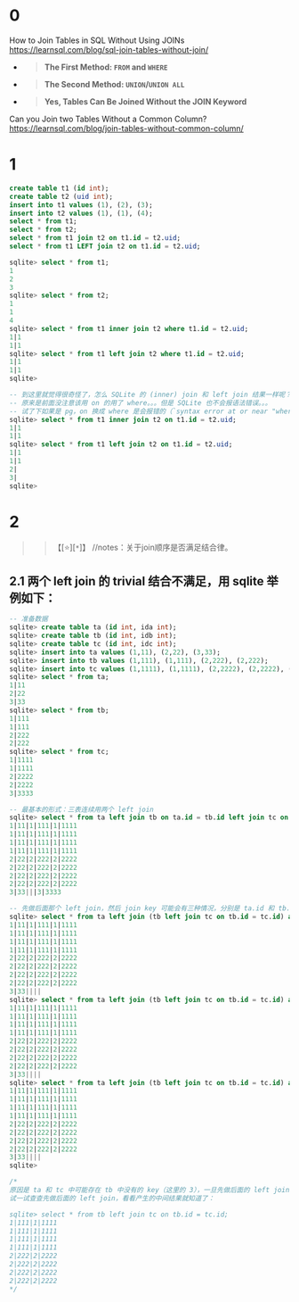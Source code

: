 
# 0

How to Join Tables in SQL Without Using JOINs https://learnsql.com/blog/sql-join-tables-without-join/
- > **The First Method: `FROM` and `WHERE`**
- > **The Second Method: `UNION`/`UNION ALL`**
- > **Yes, Tables Can Be Joined Without the JOIN Keyword**

Can you Join two Tables Without a Common Column? https://learnsql.com/blog/join-tables-without-common-column/

# 1

```sql
create table t1 (id int);
create table t2 (uid int);
insert into t1 values (1), (2), (3);
insert into t2 values (1), (1), (4);
select * from t1;
select * from t2;
select * from t1 join t2 on t1.id = t2.uid;
select * from t1 LEFT join t2 on t1.id = t2.uid;
```
```sql
sqlite> select * from t1;
1
2
3
sqlite> select * from t2;
1
1
4
sqlite> select * from t1 inner join t2 where t1.id = t2.uid;
1|1
1|1
sqlite> select * from t1 left join t2 where t1.id = t2.uid;
1|1
1|1
sqlite>

-- 到这里就觉得很奇怪了，怎么 SQLite 的 (inner) join 和 left join 结果一样呢？
-- 原来是前面没注意该用 on 的用了 where。。。但是 SQLite 也不会报语法错误。。。
-- 试了下如果是 pg，on 换成 where 是会报错的（`syntax error at or near "where"`）。
sqlite> select * from t1 inner join t2 on t1.id = t2.uid;
1|1
1|1
sqlite> select * from t1 left join t2 on t1.id = t2.uid;
1|1
1|1
2|
3|
sqlite>
```

# 2
>> 【[:star:][`*`]】 //notes：关于join顺序是否满足结合律。

## 2.1 两个 left join 的 trivial 结合不满足，用 sqlite 举例如下：
```sql
-- 准备数据
sqlite> create table ta (id int, ida int);
sqlite> create table tb (id int, idb int);
sqlite> create table tc (id int, idc int);
sqlite> insert into ta values (1,11), (2,22), (3,33);
sqlite> insert into tb values (1,111), (1,111), (2,222), (2,222);
sqlite> insert into tc values (1,1111), (1,1111), (2,2222), (2,2222), (3,3333);
sqlite> select * from ta;
1|11
2|22
3|33
sqlite> select * from tb;
1|111
1|111
2|222
2|222
sqlite> select * from tc;
1|1111
1|1111
2|2222
2|2222
3|3333

-- 最基本的形式：三表连续用两个 left join
sqlite> select * from ta left join tb on ta.id = tb.id left join tc on ta.id = tc.id;
1|11|1|111|1|1111
1|11|1|111|1|1111
1|11|1|111|1|1111
1|11|1|111|1|1111
2|22|2|222|2|2222
2|22|2|222|2|2222
2|22|2|222|2|2222
2|22|2|222|2|2222
3|33|||3|3333

-- 先做后面那个 left join，然后 join key 可能会有三种情况，分别是 ta.id 和 tb.id tc.id 以及 bc.id
sqlite> select * from ta left join (tb left join tc on tb.id = tc.id) as bc on ta.id = bc.id;
1|11|1|111|1|1111
1|11|1|111|1|1111
1|11|1|111|1|1111
1|11|1|111|1|1111
2|22|2|222|2|2222
2|22|2|222|2|2222
2|22|2|222|2|2222
2|22|2|222|2|2222
3|33||||
sqlite> select * from ta left join (tb left join tc on tb.id = tc.id) as bc on ta.id = tb.id;
1|11|1|111|1|1111
1|11|1|111|1|1111
1|11|1|111|1|1111
1|11|1|111|1|1111
2|22|2|222|2|2222
2|22|2|222|2|2222
2|22|2|222|2|2222
2|22|2|222|2|2222
3|33||||
sqlite> select * from ta left join (tb left join tc on tb.id = tc.id) as bc on ta.id = tc.id;
1|11|1|111|1|1111
1|11|1|111|1|1111
1|11|1|111|1|1111
1|11|1|111|1|1111
2|22|2|222|2|2222
2|22|2|222|2|2222
2|22|2|222|2|2222
2|22|2|222|2|2222
3|33||||
sqlite>

/* 
原因是 ta 和 tc 中可能存在 tb 中没有的 key（这里的 3），一旦先做后面的 left join，导致 tc 里的部分列值变 null 了。
试一试查查先做后面的 left join，看看产生的中间结果就知道了：

sqlite> select * from tb left join tc on tb.id = tc.id;
1|111|1|1111
1|111|1|1111
1|111|1|1111
1|111|1|1111
2|222|2|2222
2|222|2|2222
2|222|2|2222
2|222|2|2222
*/
```
